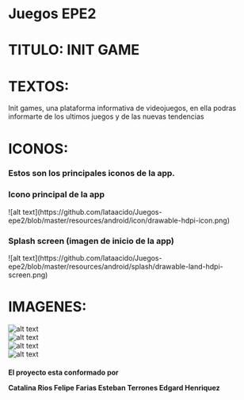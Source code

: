 # Juegos EPE2

<h1>TITULO: INIT GAME</h1>

<h1>TEXTOS:</h1> 
<p>Init games, una plataforma
informativa de videojuegos, en ella podras
informarte de los ultimos juegos y de las nuevas tendencias
</p>
<h1>ICONOS:</h1>

<h3>Estos son los principales iconos de la app.</h3>

<h3>Icono principal de la app</h3>
![alt text](https://github.com/lataacido/Juegos-epe2/blob/master/resources/android/icon/drawable-hdpi-icon.png) <br>
<h3>Splash screen (imagen de inicio de la app)</h3>
![alt text](https://github.com/lataacido/Juegos-epe2/blob/master/resources/android/splash/drawable-land-hdpi-screen.png)


<h1>IMAGENES:</h1>

![alt text](https://github.com/lataacido/Juegos-epe2/blob/master/src/assets/fondoSC.jpg)<br>
![alt text](https://github.com/lataacido/Juegos-epe2/blob/master/src/assets/samus.png)<br>
![alt text](https://github.com/lataacido/Juegos-epe2/blob/master/src/assets/resident.jpg)<br>
![alt text](https://github.com/lataacido/Juegos-epe2/blob/master/src/assets/zerosuit.jpg)<br>

<h4>El proyecto esta conformado por

Catalina Rios
Felipe Farias
Esteban Terrones
Edgard Henriquez</h4>
